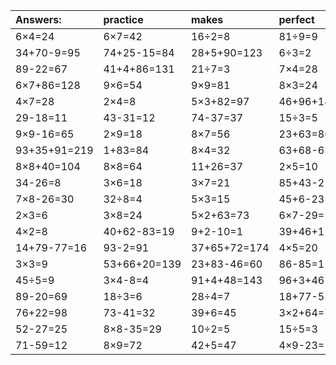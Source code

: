 | Answers: | practice | makes | perfect | ! |
| :--- | :--- | :--- | :--- | :--- |
| 6×4=24 | 6×7=42 | 16÷2=8 | 81÷9=9 | 6×9-48=6 | 
| 34+70-9=95 | 74+25-15=84 | 28+5+90=123 | 6÷3=2 | 20÷4=5 | 
| 89-22=67 | 41+4+86=131 | 21÷7=3 | 7×4=28 | 89+32+34=155 | 
| 6×7+86=128 | 9×6=54 | 9×9=81 | 8×3=24 | 9×6-25=29 | 
| 4×7=28 | 2×4=8 | 5×3+82=97 | 46+96+14=156 | 9×5=45 | 
| 29-18=11 | 43-31=12 | 74-37=37 | 15÷3=5 | 7×6=42 | 
| 9×9-16=65 | 2×9=18 | 8×7=56 | 23+63=86 | 88-64=24 | 
| 93+35+91=219 | 1+83=84 | 8×4=32 | 63+68-65=66 | 40÷8=5 | 
| 8×8+40=104 | 8×8=64 | 11+26=37 | 2×5=10 | 94+57+28=179 | 
| 34-26=8 | 3×6=18 | 3×7=21 | 85+43-21=107 | 8÷4=2 | 
| 7×8-26=30 | 32÷8=4 | 5×3=15 | 45+6-23=28 | 6×2=12 | 
| 2×3=6 | 3×8=24 | 5×2+63=73 | 6×7-29=13 | 3×2=6 | 
| 4×2=8 | 40+62-83=19 | 9+2-10=1 | 39+46+11=96 | 4+71=75 | 
| 14+79-77=16 | 93-2=91 | 37+65+72=174 | 4×5=20 | 88+25-29=84 | 
| 3×3=9 | 53+66+20=139 | 23+83-46=60 | 86-85=1 | 77+5=82 | 
| 45÷5=9 | 3×4-8=4 | 91+4+48=143 | 96+3+46=145 | 4×5-13=7 | 
| 89-20=69 | 18÷3=6 | 28÷4=7 | 18+77-53=42 | 6×9=54 | 
| 76+22=98 | 73-41=32 | 39+6=45 | 3×2+64=70 | 4×9=36 | 
| 52-27=25 | 8×8-35=29 | 10÷2=5 | 15÷5=3 | 7×2=14 | 
| 71-59=12 | 8×9=72 | 42+5=47 | 4×9-23=13 | 4×3=12 | 

